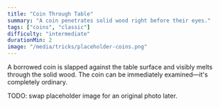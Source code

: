 ```yaml
---
title: "Coin Through Table"
summary: "A coin penetrates solid wood right before their eyes."
tags: ["coins", "classic"]
difficulty: "intermediate"
durationMin: 2
image: "/media/tricks/placeholder-coins.png"
---
```


A borrowed coin is slapped against the table surface and visibly melts through the solid wood. The coin can be immediately examined—it's completely ordinary.

TODO: swap placeholder image for an original photo later.
